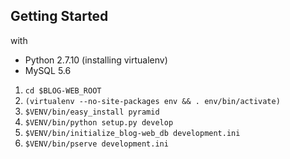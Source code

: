 Getting Started
---------------

with
* Python 2.7.10 (installing virtualenv)
* MySQL 5.6

1. `cd $BLOG-WEB_ROOT`
2. `(virtualenv --no-site-packages env && . env/bin/activate)`
3. `$VENV/bin/easy_install pyramid`
4. `$VENV/bin/python setup.py develop`
5. `$VENV/bin/initialize_blog-web_db development.ini`
6. `$VENV/bin/pserve development.ini`
